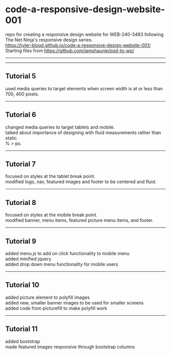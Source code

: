 # code-a-responsive-design-website-001

repo for creating a responsive design website for WEB-240-3483 following The Net Ninja's responsive design series.  
<https://tyler-blood.github.io/code-a-responsive-design-website-001/>  
Starting files from <https://github.com/iamshaunjp/psd-to-wp/>

---
---

## Tutorial 5

used media queries to target elements when screen width is at or less than 700, 400 pixels.

---

## Tutorial 6

changed media queries to target tablets and mobile.  
talked about importance of designing with fluid measurements rather than static.  
  % > px.

---

## Tutorial 7

focused on styles at the tablet break point.  
modified logo, nav, featured images and footer to be centered and fluid.

---

## Tutorial 8

focused on styles at the mobile break point.  
modified banner, menu items, featured picture menu items, and footer.  

---

## Tutorial 9

added menu.js to add on click functionality to mobile menu  
added minified jquery  
added drop down menu functionality for mobile users  

---

## Tutorial 10

added picture element to polyfill images  
added new, smaller banner images to be used for smaller screens  
added code from picturefill to make polyfill work  

---

## Tutorial 11

added bootstrap  
made featured images responsive through bootstrap columns  
